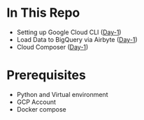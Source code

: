 # In This Repo

- Setting up Google Cloud CLI ([Day-1](material-day-1.md))
- Load Data to BigQuery via Airbyte ([Day-1](material-day-2.md))
- Cloud Composer ([Day-1](material-day-3.md))

# Prerequisites

- Python and Virtual environment
- GCP Account
- Docker compose
